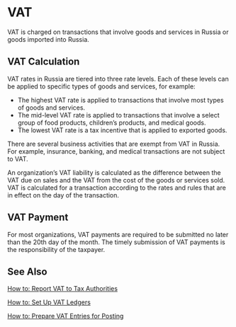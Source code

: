 # VAT

VAT is charged on transactions that involve goods and services in Russia or goods imported into Russia.

 

## VAT Calculation 

VAT rates in Russia are tiered into three rate levels. Each of these levels can be applied to specific types of goods and services, for example: 

- The highest VAT rate is applied to transactions that involve most types of goods and services.
- The mid-level VAT rate is applied to transactions that involve a select group of food products, children’s products, and medical goods.
- The lowest VAT rate is a tax incentive that is applied to exported goods. 

There are several business activities that are exempt from VAT in Russia. For example, insurance, banking, and medical transactions are not subject to VAT. 

An organization’s VAT liability is calculated as the difference between the VAT due on sales and the VAT from the cost of the goods or services sold. VAT is calculated for a transaction according to the rates and rules that are in effect on the day of the transaction.

 

## VAT Payment 

For most organizations, VAT payments are required to be submitted no later than the 20th day of the month. The timely submission of VAT payments is the responsibility of the taxpayer.

 

## See Also 

[How to: Report VAT to Tax Authorities](https://docs.microsoft.com/ru-ru/dynamics365/business-central/finance-how-report-vat)

[How to: Set Up VAT Ledgers]()

[How to: Prepare VAT Entries for Posting]()